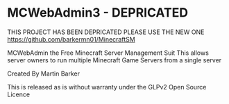 MCWebAdmin3 - DEPRICATED
===========

THIS PROJECT HAS BEEN DEPRICATED PLEASE USE THE NEW ONE 
https://github.com/barkermn01/MinecraftSM

MCWebAdmin the Free Minecraft Server Management Suit 
This allows server owners to run multiple Minecraft Game Servers from a single server

Created By Martin Barker

This is released as is without warranty under the GLPv2 Open Source Licence  
